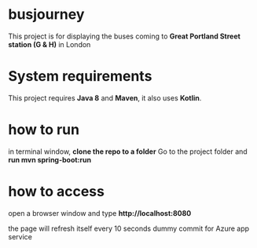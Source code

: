 # busjourney
This project is for displaying the buses coming to **Great Portland Street station (G & H)** in London

# System requirements
This project requires **Java 8** and **Maven**, it also uses **Kotlin**.

# how to run
in terminal window, **clone the repo to a folder** 
Go to the project folder and **run mvn spring-boot:run**

# how to access 
open a browser window and type **http://localhost:8080**

the page will refresh itself every 10 seconds
dummy commit for Azure app service

